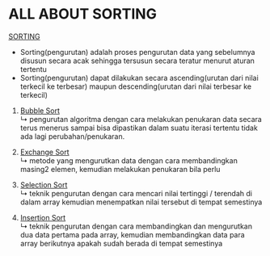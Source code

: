 # ALL ABOUT SORTING

[SORTING](https://github.com/MeiLing19/ALGORITMA-DAN-STRUKTUR-DATA-ASSIGNMENT/tree/main/SORTING)

- Sorting(pengurutan) adalah proses pengurutan data yang sebelumnya disusun secara acak sehingga tersusun secara teratur menurut aturan tertentu
- Sorting(pengurutan) dapat dilakukan secara ascending(urutan dari nilai terkecil ke terbesar) maupun descending(urutan dari nilai terbesar ke terkecil)

 1. [Bubble Sort](https://github.com/MeiLing19/ALGORITMA-DAN-STRUKTUR-DATA-ASSIGNMENT/tree/main/SORTING/BUBBLE%20SORT)
    <br>↳ pengurutan algoritma dengan cara melakukan penukaran data secara terus menerus sampai bisa dipastikan dalam suatu iterasi tertentu tidak ada lagi perubahan/penukaran. </br>
    
 2. [Exchange Sort](https://github.com/MeiLing19/ALGORITMA-DAN-STRUKTUR-DATA-ASSIGNMENT/tree/main/SORTING/EXCHANGE%20SORT)
    <br>↳  metode yang mengurutkan data dengan cara membandingkan masing2 elemen, kemudian melakukan penukaran bila perlu</br>
 
 3. [Selection Sort](https://github.com/MeiLing19/ALGORITMA-DAN-STRUKTUR-DATA-ASSIGNMENT/tree/main/SORTING/SELECTION%20SORT)
    <br>↳  teknik pengurutan dengan cara mencari nilai tertinggi / terendah di dalam array kemudian menempatkan nilai tersebut di tempat semestinya</br>
    
 4. [Insertion Sort](https://github.com/MeiLing19/ALGORITMA-DAN-STRUKTUR-DATA-ASSIGNMENT/tree/main/SORTING/INSERTION%20SORT)
    <br>↳  teknik pengurutan dengan cara membandingkan dan mengurutkan dua data pertama pada array, kemudian membandingkan data para array berikutnya apakah sudah berada di tempat semestinya</br>
